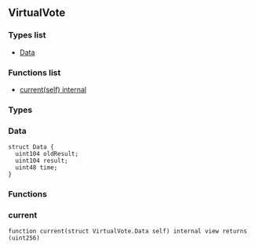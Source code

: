 
## VirtualVote

### Types list
- [Data](#data)

### Functions list
- [current(self) internal](#current)

### Types
### Data

```solidity
struct Data {
  uint104 oldResult;
  uint104 result;
  uint48 time;
}
```

### Functions
### current

```solidity
function current(struct VirtualVote.Data self) internal view returns (uint256)
```

